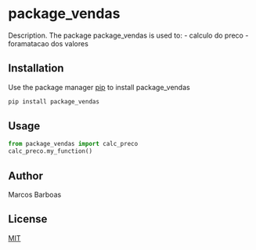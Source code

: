 # package_vendas

Description. 
The package package_vendas is used to:
	- calculo do preco
	- foramatacao dos valores

## Installation

Use the package manager [pip](https://pip.pypa.io/en/stable/) to install package_vendas

```bash
pip install package_vendas
```

## Usage

```python
from package_vendas import calc_preco
calc_preco.my_function()
```

## Author
Marcos Barboas

## License
[MIT](https://choosealicense.com/licenses/mit/)